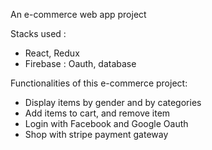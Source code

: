 An e-commerce web app project


Stacks used :
-	React, Redux 
-	Firebase : Oauth, database

Functionalities of this e-commerce project:
-	Display items by gender and by categories
-	Add items to cart, and remove item
-	Login with Facebook and Google Oauth
-	Shop with stripe payment gateway
